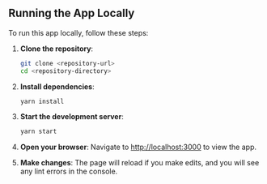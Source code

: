 ## Running the App Locally

To run this app locally, follow these steps:

1. **Clone the repository**:
   ```bash
   git clone <repository-url>
   cd <repository-directory>
   ```

2. **Install dependencies**:
   ```bash
   yarn install
   ```

3. **Start the development server**:
   ```bash
   yarn start
   ```

4. **Open your browser**:
   Navigate to [http://localhost:3000](http://localhost:3000) to view the app.

5. **Make changes**:
   The page will reload if you make edits, and you will see any lint errors in the console.

